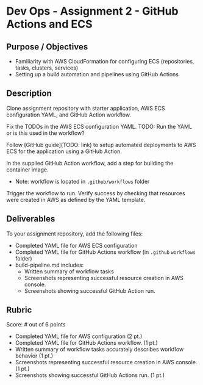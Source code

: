 # Dev Ops - Assignment 2 - GitHub Actions and ECS

## Purpose / Objectives

- Familiarity with AWS CloudFormation for configuring ECS (repositories, tasks, clusters, services)
- Setting up a build automation and pipelines using GitHub Actions

## Description

Clone assignment repository with starter application, AWS ECS configuration YAML, and GitHub Action workflow.

Fix the TODOs in the AWS ECS configuration YAML.  TODO: Run the YAML or is this used in the workflow?

Follow [GitHub guide](TODO: link) to setup automated deployments to AWS ECS for the application using a GitHub Action.

In the supplied GitHub Action workflow, add a step for building the container image.
  - Note: workflow is located in `.github/workflows` folder

Trigger the workflow to run.  Verify success by checking that resources were created in AWS as defined by the YAML template.

## Deliverables

To your assignment repository, add the following files:
- Completed YAML file for AWS ECS configuration
- Completed YAML file for GitHub Actions workflow (in `.github` `workflows` folder)
- build-pipeline.md includes:
  - Written summary of workflow tasks
  - Screenshots representing successful resource creation in AWS console.
  - Screenshots showing successful GitHub Action run.

## Rubric

Score: # out of 6 points

- Completed YAML file for AWS configuration (2 pt.)
- Completed YAML file for GitHub Actions workflow. (1 pt.)
- Written summary of workflow tasks accurately describes workflow behavior (1 pt.)
- Screenshots representing successful resource creation in AWS console. (1 pt.)
- Screenshots showing successful GitHub Actions run. (1 pt.)
